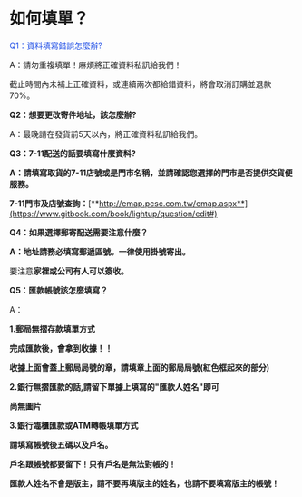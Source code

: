 <link rel="stylesheet" href="lightup.css">

# 如何填單？

<font color="#1b4be6">Q1：資料填寫錯誤怎麼辦?</font>

A：請勿重複填單！麻煩將正確資料私訊給我們！

截止時間內未補上正確資料，或連續兩次都給錯資料，將會取消訂購並退款70%。

**Q2：想要更改寄件地址，該怎麼辦?**

A：最晚請在發貨前5天以內，將正確資料私訊給我們。

**Q3：7-11配送的話要填寫什麼資料?**

**A：請填寫取貨的7-11店號或是門市名稱，並請確認您選擇的門市是否提供交貨便服務。**

**7-11門市及店號查詢：**[**http://emap.pcsc.com.tw/emap.aspx**](https://www.gitbook.com/book/lightup/question/edit#)

**Q4：如果選擇郵寄配送需要注意什麼？**

**A：地址請務必填寫郵遞區號。一律使用掛號寄出。**

要注意**家裡或公司有人可以簽收。**

**Q5：匯款帳號該怎麼填寫？**

A：

**1.郵局無摺存款填單方式**

**完成匯款後，會拿到收據！！**

**收據上面會蓋上郵局局號的章，請填章上面的郵局局號\(紅色框起來的部分\)**

**2.銀行無摺匯款的話,請留下單據上填寫的"匯款人姓名"即可**

**尚無圖片**

**3.銀行臨櫃匯款或ATM轉帳填單方式**

**請填寫帳號後五碼以及戶名。**

**戶名跟帳號都要留下！只有戶名是無法對帳的！**

**匯款人姓名不會是版主，請不要再填版主的姓名，也請不要填寫版主的帳號！**

